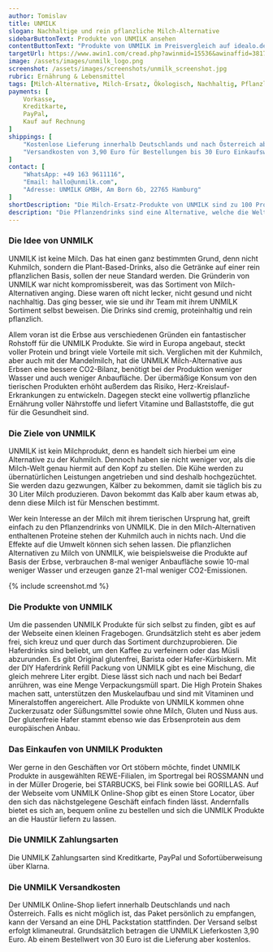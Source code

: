 ```yaml
---
author: Tomislav
title: UNMILK
slogan: Nachhaltige und rein pflanzliche Milch-Alternative
sidebarButtonText: Produkte von UNMILK ansehen
contentButtonText: "Produkte von UNMILK im Preisvergleich auf idealo.de ansehen"
targetUrl: https://www.awin1.com/cread.php?awinmid=15536&awinaffid=381745&ued=https%3A%2F%2Fwww.idealo.de%2Fpreisvergleich%2FMainSearchProductCategory.html%3Fq%3Dunmilk
image: /assets/images/unmilk_logo.png
screenshot: /assets/images/screenshots/unmilk_screenshot.jpg
rubric: Ernährung & Lebensmittel
tags: [Milch-Alternative, Milch-Ersatz, Ökologisch, Nachhaltig, Pflanzlich]
payments: [
    Vorkasse,
    Kreditkarte,
    PayPal,
    Kauf auf Rechnung
]
shippings: [
    "Kostenlose Lieferung innerhalb Deutschlands und nach Österreich ab 30 Euro Warenwert",
    "Versandkosten von 3,90 Euro für Bestellungen bis 30 Euro Einkaufswert"
]
contact: [
    "WhatsApp: +49 163 9611116",
    "Email: hallo@unmilk.com",
    "Adresse: UNMILK GMBH, Am Born 6b, 22765 Hamburg"
]
shortDescription: "Die Milch-Ersatz-Produkte von UNMILK sind zu 100 Prozent pflanzlich, aber dennoch reichhaltig an Proteinen. Daneben denkt das Unternehmen auch an die Nachhaltigkeit, denn mit den pflanzlichen Milch-Alternativen lässt sich viel Wasser, Anbaufläche und CO2-Emissionen einsparen."
description: "Die Pflanzendrinks sind eine Alternative, welche die Welt ein bisschen besser machen, Schluck für Schluck. Im Sortiment gibt es Haferdrinks, Protein Shakes sowie Do-It-Yourself UNMILK. Das Ziel ist es, auch den größten Milch-Fan dazu zu bringen, zu UNMILK zu greifen."
---
```


### Die Idee von UNMILK

UNMILK ist keine Milch. Das hat einen ganz bestimmten Grund, denn nicht Kuhmilch, sondern die Plant-Based-Drinks, also die Getränke auf einer rein pflanzlichen Basis, sollen der neue Standard werden. Die Gründerin von UNMILK war nicht kompromissbereit, was das Sortiment von Milch-Alternativen anging. Diese waren oft nicht lecker, nicht gesund und nicht nachhaltig. Das ging besser, wie sie und ihr Team mit ihrem UNMILK Sortiment selbst beweisen. Die Drinks sind cremig, proteinhaltig und rein pflanzlich.

Allem voran ist die Erbse aus verschiedenen Gründen ein fantastischer Rohstoff für die UNMILK Produkte. Sie wird in Europa angebaut, steckt voller Protein und bringt viele Vorteile mit sich. Verglichen mit der Kuhmilch, aber auch mit der Mandelmilch, hat die UNMILK Milch-Alternative aus Erbsen eine bessere CO2-Bilanz, benötigt bei der Produktion weniger Wasser und auch weniger Anbaufläche. Der übermäßige Konsum von den tierischen Produkten erhöht außerdem das Risiko, Herz-Kreislauf-Erkrankungen zu entwickeln. Dagegen steckt eine vollwertig pflanzliche Ernährung voller Nährstoffe und liefert Vitamine und Ballaststoffe, die gut für die Gesundheit sind.

### Die Ziele von UNMILK

UNMILK ist kein Milchprodukt, denn es handelt sich hierbei um eine Alternative zu der Kuhmilch. Dennoch haben sie nicht weniger vor, als die Milch-Welt genau hiermit auf den Kopf zu stellen. Die Kühe werden zu übernatürlichen Leistungen angetrieben und sind deshalb hochgezüchtet. Sie werden dazu gezwungen, Kälber zu bekommen, damit sie täglich bis zu 30 Liter Milch produzieren. Davon bekommt das Kalb aber kaum etwas ab, denn diese Milch ist für Menschen bestimmt.

Wer kein Interesse an der Milch mit ihrem tierischen Ursprung hat, greift einfach zu den Pflanzendrinks von UNMILK. Die in den Milch-Alternativen enthaltenen Proteine stehen der Kuhmilch auch in nichts nach. Und die Effekte auf die Umwelt können sich sehen lassen. Die pflanzlichen Alternativen zu Milch von UNMILK, wie beispielsweise die Produkte auf Basis der Erbse, verbrauchen 8-mal weniger Anbaufläche sowie 10-mal weniger Wasser und erzeugen ganze 21-mal weniger CO2-Emissionen.

{% include screenshot.md %}

### Die Produkte von UNMILK

Um die passenden UNMILK Produkte für sich selbst zu finden, gibt es auf der Webseite einen kleinen Fragebogen. Grundsätzlich steht es aber jedem frei, sich kreuz und quer durch das Sortiment durchzuprobieren. Die Haferdrinks sind beliebt, um den Kaffee zu verfeinern oder das Müsli abzurunden. Es gibt Original glutenfrei, Barista oder Hafer-Kürbiskern.
Mit der DIY Haferdrink Refill Packung von UNMILK gibt es eine Mischung, die gleich mehrere Liter ergibt. Diese lässt sich nach und nach bei Bedarf anrühren, was eine Menge Verpackungsmüll spart. Die High Protein Shakes machen satt, unterstützen den Muskelaufbau und sind mit Vitaminen und Mineralstoffen angereichert. Alle Produkte von UNMILK kommen ohne Zuckerzusatz oder Süßungsmittel sowie ohne Milch, Gluten und Nuss aus. Der glutenfreie Hafer stammt ebenso wie das Erbsenprotein aus dem europäischen Anbau.

### Das Einkaufen von UNMILK Produkten

Wer gerne in den Geschäften vor Ort stöbern möchte, findet UNMILK Produkte in ausgewählten REWE-Filialen, im Sportregal bei ROSSMANN und in der Müller Drogerie, bei STARBUCKS, bei Flink sowie bei GORILLAS. Auf der Webseite vom UNMILK Online-Shop gibt es einen Store Locator, über den sich das nächstgelegene Geschäft einfach finden lässt. Andernfalls bietet es sich an, bequem online zu bestellen und sich die UNMILK Produkte an die Haustür liefern zu lassen.

### Die UNMILK Zahlungsarten

Die UNMILK Zahlungsarten sind Kreditkarte, PayPal und Sofortüberweisung über Klarna.

### Die UNMILK Versandkosten

Der UNMILK Online-Shop liefert innerhalb Deutschlands und nach Österreich. Falls es nicht möglich ist, das Paket persönlich zu empfangen, kann der Versand an eine DHL Packstation stattfinden. Der Versand selbst erfolgt klimaneutral. Grundsätzlich betragen die UNMILK Lieferkosten 3,90 Euro. Ab einem Bestellwert von 30 Euro ist die Lieferung aber kostenlos.
